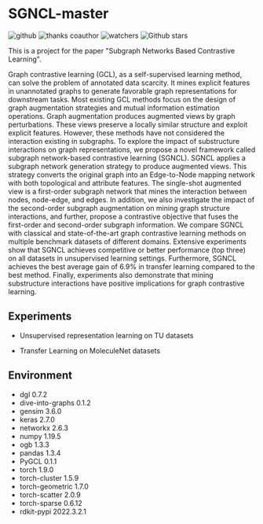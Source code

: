 # SGNCL-master 
![github](https://img.shields.io/badge/github-GalateaWang-brightgreen.svg) ![thanks coauthor](https://img.shields.io/badge/thankscoauthor-JiafeiShao-green.svg)  ![watchers](https://img.shields.io/github/watchers/galateawang/SGNCL-master) ![Github stars](https://img.shields.io/github/stars/GalateaWang/SGNCL-master.svg)

This is a project for the paper "Subgraph Networks Based Contrastive Learning".


Graph contrastive learning (GCL), as a self-supervised learning method, can solve the problem of annotated data scarcity. It mines explicit features in unannotated graphs to generate favorable graph representations for downstream tasks.  Most existing GCL methods focus on the design of graph augmentation strategies and mutual information estimation operations. Graph augmentation produces augmented views by graph perturbations. These views preserve a locally similar structure and exploit explicit features.  However, these methods have not considered the interaction existing in subgraphs. To explore the impact of substructure interactions on graph representations, we propose a novel framework called subgraph network-based contrastive learning (SGNCL). SGNCL applies a subgraph network generation strategy to produce augmented views. This strategy converts the original graph into an Edge-to-Node mapping network with both topological and attribute features. The single-shot augmented view is a first-order subgraph network that mines the interaction between nodes, node-edge, and edges. In addition, we also investigate the impact of the second-order subgraph augmentation on mining graph structure interactions, and further, propose a contrastive objective that fuses the first-order and second-order subgraph information.  We compare SGNCL with classical and state-of-the-art graph contrastive learning methods on multiple benchmark datasets of different domains. Extensive experiments show that SGNCL achieves competitive or better performance (top three) on all datasets in unsupervised learning settings.  Furthermore, SGNCL achieves the best average gain of 6.9\% in transfer learning compared to the best method. Finally, experiments also demonstrate that mining substructure interactions have positive implications for graph contrastive learning.


## Experiments

- Unsupervised representation learning on TU datasets

- Transfer Learning on MoleculeNet datasets

## Environment

- dgl                           0.7.2
- dive-into-graphs              0.1.2
- gensim                        3.6.0
- keras                         2.7.0
- networkx                      2.6.3
- numpy                         1.19.5
- ogb                           1.3.3
- pandas                        1.3.4
- PyGCL                         0.1.1
- torch                         1.9.0
- torch-cluster                 1.5.9
- torch-geometric               1.7.0
- torch-scatter                 2.0.9
- torch-sparse                  0.6.12
- rdkit-pypi                    2022.3.2.1
